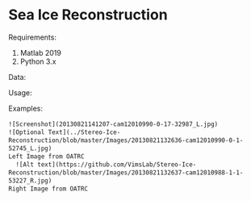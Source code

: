 # Sea Ice Reconstruction
Requirements:
  1. Matlab 2019
  2. Python 3.x
  
  
 Data:
 
 Usage:
 
 Examples:
 
 	![Screenshot](20130821141207-cam12010990-0-17-32987_L.jpg)
    ![Optional Text](../Stereo-Ice-Reconstruction/blob/master/Images/20130821132636-cam12010990-0-1-52745_L.jpg)
    Left Image from OATRC
	  ![Alt text](https://github.com/VimsLab/Stereo-Ice-Reconstruction/blob/master/Images/20130821132637-cam12010988-1-1-53227_R.jpg)
    Right Image from OATRC
	 
 
  

